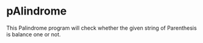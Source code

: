# pAlindrome
This Palindrome program will check whether the given string of Parenthesis is balance one or not.
